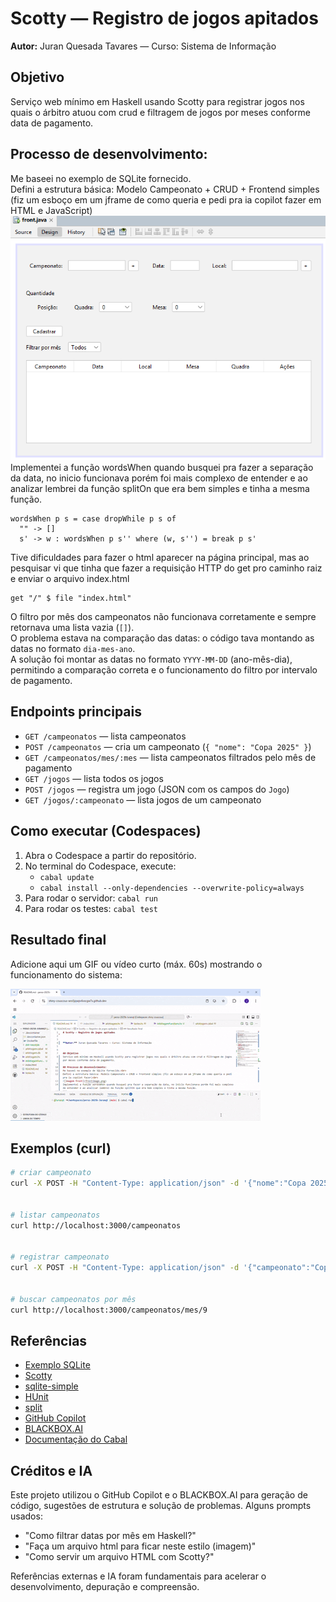 # Scotty — Registro de jogos apitados


**Autor:** Juran Quesada Tavares — Curso: Sistema de Informação


## Objetivo
Serviço web mínimo em Haskell usando Scotty para registrar jogos nos quais o árbitro atuou com crud e filtragem de jogos por meses conforme data de pagamento.

## Processo de desenvolvimento:
Me baseei no exemplo de SQLite fornecido.<br>
Defini a estrutura básica: Modelo Campeonato + CRUD + Frontend simples (fiz um esboço em um jframe de como queria e pedi pra ia copilot fazer em HTML e JavaScript)<br>
![imagem front](frontimage.png)
Implementei a função wordsWhen quando busquei pra fazer a separação da data, no inicio funcionava porém foi mais complexo de entender e ao analizar lembrei da função splitOn que era bem simples e tinha a mesma função.
```
wordsWhen p s = case dropWhile p s of
  "" -> []
  s' -> w : wordsWhen p s'' where (w, s'') = break p s'
```

Tive dificuldades para fazer o html aparecer na página principal, mas ao pesquisar vi que tinha que fazer a requisição HTTP do get pro caminho raiz e enviar o arquivo index.html  
```
get "/" $ file "index.html"
```

O filtro por mês dos campeonatos não funcionava corretamente e sempre retornava uma lista vazia (`[]`).<br>
O problema estava na comparação das datas: o código tava montando as datas no formato `dia-mes-ano`.<br>
A solução foi montar as datas no formato `YYYY-MM-DD` (ano-mês-dia), permitindo a comparação correta e o funcionamento do filtro por intervalo de pagamento.


## Endpoints principais

- `GET /campeonatos` — lista campeonatos
- `POST /campeonatos` — cria um campeonato (`{ "nome": "Copa 2025" }`)
- `GET /campeonatos/mes/:mes` — lista campeonatos filtrados pelo mês de pagamento
- `GET /jogos` — lista todos os jogos
- `POST /jogos` — registra um jogo (JSON com os campos do `Jogo`)
- `GET /jogos/:campeonato` — lista jogos de um campeonato


## Como executar (Codespaces)
1. Abra o Codespace a partir do repositório.
2. No terminal do Codespace, execute:
	- `cabal update`
	- `cabal install --only-dependencies --overwrite-policy=always`
3. Para rodar o servidor: `cabal run`
4. Para rodar os testes: `cabal test`

## Resultado final

Adicione aqui um GIF ou vídeo curto (máx. 60s) mostrando o funcionamento do sistema:

![Demonstração do sistema](gifHaskell.gif)


## Exemplos (curl)
```bash
# criar campeonato
curl -X POST -H "Content-Type: application/json" -d '{"nome":"Copa 2025"}' http://localhost:3000/campeonatos


# listar campeonatos
curl http://localhost:3000/campeonatos


# registrar campeonato
curl -X POST -H "Content-Type: application/json" -d '{"campeonato":"Copa 2025","dataCampo":"2025-09-22","local":"Ginásio Central","mesa":"1","quadra":"2"}' http://localhost:3000/campeonatos


# buscar campeonatos por mês
curl http://localhost:3000/campeonatos/mes/9
```

## Referências

- [Exemplo SQLite](https://liascript.github.io/course/?https://raw.githubusercontent.com/elc117/demo-scotty-codespace-2025b/main/README.md#8)
- [Scotty](https://hackage.haskell.org/package/scotty-0.22/docs/Web-Scotty.html)
- [sqlite-simple](https://hackage.haskell.org/package/sqlite-simple-0.4.19.0/docs/Database-SQLite-Simple.html)
- [HUnit](https://hackage.haskell.org/package/HUnit-1.6.2.0/docs/Test-HUnit.html)
- [split](https://hackage.haskell.org/package/split-0.2.5/docs/Data-List-Split.html)
- [GitHub Copilot](https://github.com/features/copilot)
- [BLACKBOX.AI](https://www.blackbox.ai/)
- [Documentação do Cabal](https://cabal.readthedocs.io/en/stable/index.html)



## Créditos e IA

Este projeto utilizou o GitHub Copilot e o BLACKBOX.AI para geração de código, sugestões de estrutura e solução de problemas.
Alguns prompts usados:
- "Como filtrar datas por mês em Haskell?"
- "Faça um arquivo html para ficar neste estilo (imagem)"
- "Como servir um arquivo HTML com Scotty?"

Referências externas e IA foram fundamentais para acelerar o desenvolvimento, depuração e compreensão.

